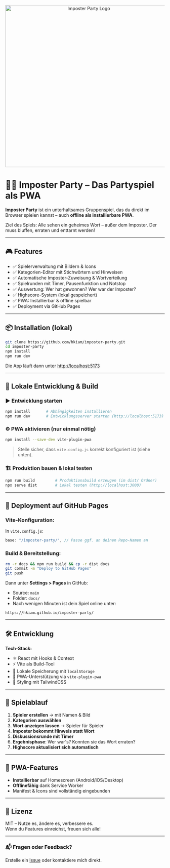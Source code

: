 <p align="center">
  <img src="https://hkiam.github.io/imposter-party/pwa-512x512.png" alt="Imposter Party Logo" width="512" />
</p>

# 🕵️‍♂️ Imposter Party – Das Partyspiel als PWA

**Imposter Party** ist ein unterhaltsames Gruppenspiel, das du direkt im Browser spielen kannst – auch **offline als installierbare PWA**.

Ziel des Spiels: Alle sehen ein geheimes Wort – außer dem Imposter. Der muss bluffen, erraten und enttarnt werden!

---

## 🎮 Features

- ✅ Spielerverwaltung mit Bildern & Icons
- ✅ Kategorien-Editor mit Stichwörtern und Hinweisen
- ✅ Automatische Imposter-Zuweisung & Wortverteilung
- ✅ Spielrunden mit Timer, Pausenfunktion und Notstop
- ✅ Auswertung: Wer hat gewonnen? Wer war der Imposter?
- ✅ Highscore-System (lokal gespeichert)
- ✅ PWA: Installierbar & offline spielbar
- ✅ Deployment via GitHub Pages

---

## 📦 Installation (lokal)

```bash
git clone https://github.com/hkiam/imposter-party.git
cd imposter-party
npm install
npm run dev
```

Die App läuft dann unter [http://localhost:5173](http://localhost:5173)

---

## 🔧 Lokale Entwicklung & Build

### ▶️ Entwicklung starten

```bash
npm install       # Abhängigkeiten installieren
npm run dev       # Entwicklungsserver starten (http://localhost:5173)
```

### ⚙️ PWA aktivieren (nur einmal nötig)

```bash
npm install --save-dev vite-plugin-pwa
```

> Stelle sicher, dass `vite.config.js` korrekt konfiguriert ist (siehe unten).

### 🏗 Produktion bauen & lokal testen

```bash
npm run build         # Produktionsbuild erzeugen (im dist/ Ordner)
npx serve dist        # Lokal testen (http://localhost:3000)
```

---

## 🚀 Deployment auf GitHub Pages

### Vite-Konfiguration:

In `vite.config.js`:

```js
base: "/imposter-party/", // Passe ggf. an deinen Repo-Namen an
```

### Build & Bereitstellung:

```bash
rm -r docs && npm run build && cp -r dist docs
git commit -m "Deploy to GitHub Pages"
git push
```

Dann unter **Settings > Pages** in GitHub:

- Source: `main`
- Folder: `docs/`
- Nach wenigen Minuten ist dein Spiel online unter:

```
https://hkiam.github.io/imposter-party/
```

---

## 🛠 Entwicklung

**Tech-Stack:**

- ⚛️ React mit Hooks & Context
- ⚡️ Vite als Build-Tool
- 💾 Lokale Speicherung mit `localStorage`
- 📲 PWA-Unterstützung via `vite-plugin-pwa`
- 🎨 Styling mit TailwindCSS

---

## 🧠 Spielablauf

1. **Spieler erstellen** → mit Namen & Bild
2. **Kategorien auswählen**
3. **Wort anzeigen lassen** → Spieler für Spieler
4. **Imposter bekommt Hinweis statt Wort**
5. **Diskussionsrunde mit Timer**
6. **Ergebnisphase**: Wer war's? Konnten sie das Wort erraten?
7. **Highscore aktualisiert sich automatisch**

---

## 📱 PWA-Features

- **Installierbar** auf Homescreen (Android/iOS/Desktop)
- **Offlinefähig** dank Service Worker
- Manifest & Icons sind vollständig eingebunden

---

## 🧾 Lizenz

MIT – Nutze es, ändere es, verbessere es.  
Wenn du Features einreichst, freuen sich alle!

---

### 📬 Fragen oder Feedback?

Erstelle ein [Issue](https://github.com/hkiam/imposter-party/issues) oder kontaktiere mich direkt.
